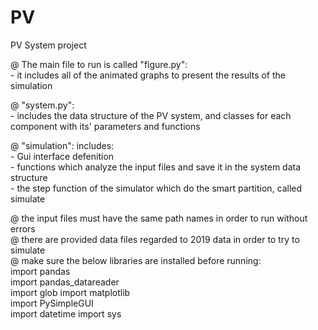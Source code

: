# PV    
PV System project   

@ The main file to run is called "figure.py":   
    - it includes all of the animated graphs to present the results of the simulation   
    
@ "system.py":  
    - includes the data structure of the PV system, and classes for each component with its' parameters and functions   
    
@ "simulation": 
    includes:   
    - Gui interface defenition  
    - functions which analyze the input files and save it in the system data structure  
    - the step function of the simulator which do the smart partition, called simulate  

@ the input files must have the same path names in order to run without errors  
@ there are provided data files regarded to 2019 data in order to try to simulate   
@ make sure the below libraries are installed before running:   
    import pandas   
    import pandas_datareader    
    import glob 
    import matplotlib   
    import PySimpleGUI  
    import datetime 
    import sys  

